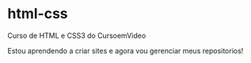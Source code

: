 # html-css
Curso de HTML e CSS3 do CursoemVideo

Estou aprendendo a criar sites e agora vou gerenciar meus repositorios!
 